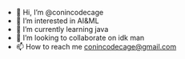 - 👋 Hi, I’m @conincodecage
- 👀 I’m interested in AI&ML
- 🌱 I’m currently learning java
- 💞️ I’m looking to collaborate on idk man
- 📫 How to reach me conincodecage@gmail.com

<!---
conincodecage/conincodecage is a ✨ special ✨ repository because its `README.md` (this file) appears on your GitHub profile.
You can click the Preview link to take a look at your changes.
--->
